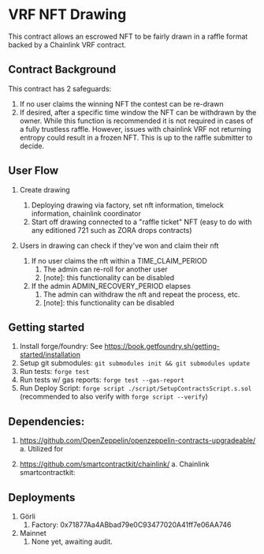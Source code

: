 # VRF NFT Drawing

This contract allows an escrowed NFT to be fairly drawn in a raffle format backed by a Chainlink VRF contract.

## Contract Background

This contract has 2 safeguards: 
1. If no user claims the winning NFT the contest can be re-drawn
2. If desired, after a specific time window the NFT can be withdrawn by the owner. While this function is recommended it is not required in cases of a fully trustless raffle. However, issues with chainlink VRF not returning entropy could result in a frozen NFT. This is up to the raffle submitter to decide.

## User Flow

1. Create drawing
   1. Deploying drawing via factory, set nft information, timelock information, chainlink coordinator
   2. Start off drawing connected to a "raffle ticket" NFT (easy to do with any editioned 721 such as ZORA drops contracts)

2. Users in drawing can check if they've won and claim their nft
   1. If no user claims the nft within a TIME_CLAIM_PERIOD
      1. The admin can re-roll for another user
      2. [note]: this functionality can be disabled
   2. If the admin ADMIN_RECOVERY_PERIOD elapses
      1. The admin can withdraw the nft and repeat the process, etc. 
      2. [note]: this functionality can be disabled

## Getting started

1. Install forge/foundry: See https://book.getfoundry.sh/getting-started/installation
2. Setup git submodules: `git submodules init && git submodules update`
3. Run tests: `forge test`
4. Run tests w/ gas reports: `forge test --gas-report`
5. Run Deploy Script: `forge script ./script/SetupContractsScript.s.sol` (recommended to also verify with `forge script --verify`)

## Dependencies:

1. https://github.com/OpenZeppelin/openzeppelin-contracts-upgradeable/
  a. Utilized for

2. https://github.com/smartcontractkit/chainlink/
  a. Chainlink smartcontractkit: 

## Deployments
1. Görli
   1. Factory: 0x71877Aa4ABbad79e0C93477020A41ff7e06AA746
2. Mainnet
   1. None yet, awaiting audit.